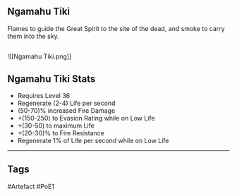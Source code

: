 ## Ngamahu Tiki
Flames to guide the Great Spirit to the site of the dead,
and smoke to carry them into the sky.
##
![[Ngamahu Tiki.png]]
## Ngamahu Tiki Stats
- Requires Level 36
- Regenerate (2-4) Life per second
- (50-70)% increased Fire Damage
- +(150-250) to Evasion Rating while on Low Life
- +(30-50) to maximum Life
- +(20-30)% to Fire Resistance
- Regenerate 1% of Life per second while on Low Life


---
## Tags
#Artefact
#PoE1
